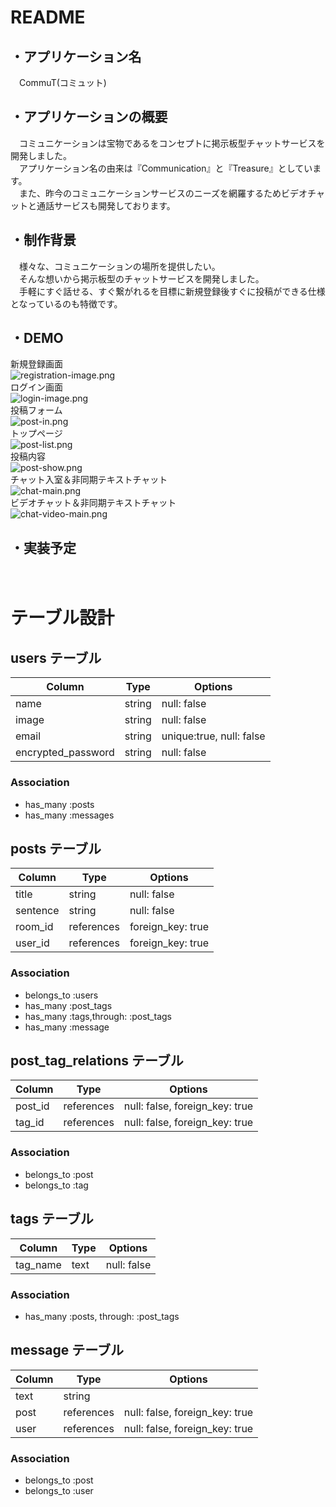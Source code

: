 # README
## ・アプリケーション名 <br>
　CommuT(コミュット)

## ・アプリケーションの概要<br>
　コミュニケーションは宝物であるをコンセプトに掲示板型チャットサービスを開発しました。<br>
　アプリケーション名の由来は『Communication』と『Treasure』としています。<br>
　また、昨今のコミュニケーションサービスのニーズを網羅するためビデオチャットと通話サービスも開発しております。
<br>
## ・制作背景<br>
　様々な、コミュニケーションの場所を提供したい。<br>
　そんな想いから掲示板型のチャットサービスを開発しました。<br>
　手軽にすぐ話せる、すぐ繋がれるを目標に新規登録後すぐに投稿ができる仕様となっているのも特徴です。<br>

## ・DEMO<br>
新規登録画面<br>
![registration-image.png](https://github.com/hagihara-eisuke02/CommuT-35544/blob/7c238bdeb6ed39c0020f623ad0a8a141574eee03/README-images/registration-image.png)<br>
 ログイン画面<br>
![login-image.png](https://github.com/hagihara-eisuke02/CommuT-35544/blob/26a36552a66f5b7261009a7f9c2cce397bb8707f/README-images/rogin-image.png)<br>
 投稿フォーム<br>
![post-in.png](https://github.com/hagihara-eisuke02/CommuT-35544/blob/d428b172fd192a0cb5fde9aa2a520a2ca7d6f876/README-images/post-in.png)<br>
 トップページ<br>
![post-list.png](https://github.com/hagihara-eisuke02/CommuT-35544/blob/d428b172fd192a0cb5fde9aa2a520a2ca7d6f876/README-images/post-list.png)<br>
 投稿内容<br>
![post-show.png](https://github.com/hagihara-eisuke02/CommuT-35544/blob/c68caa2dc8bb12e5a1fcf2e62ccd762384629307/README-images/post-show.png)<br>
 チャット入室＆非同期テキストチャット<br>
![chat-main.png](https://github.com/hagihara-eisuke02/CommuT-35544/blob/c68caa2dc8bb12e5a1fcf2e62ccd762384629307/README-images/chat-main.png)<br>
 ビデオチャット＆非同期テキストチャット<br>
![chat-video-main.png](https://github.com/hagihara-eisuke02/CommuT-35544/blob/c68caa2dc8bb12e5a1fcf2e62ccd762384629307/README-images/chat-video-main.png)<br>
 
 
 
## ・実装予定
　

# テーブル設計

## users テーブル

| Column             | Type   | Options                  |
| ------------------ | ------ | ------------------------ |
| name               | string | null: false              |
| image              | string | null: false              |
| email              | string | unique:true, null: false |
| encrypted_password | string | null: false              |

### Association

- has_many :posts
- has_many :messages



## posts テーブル

| Column      | Type       | Options           |
| ----------- | ---------- | ----------------- |
| title       | string     | null: false       |
| sentence    | string     | null: false       |
| room_id     | references | foreign_key: true |
| user_id     | references | foreign_key: true |

### Association

- belongs_to :users
- has_many   :post_tags
- has_many   :tags,through: :post_tags
- has_many   :message



## post_tag_relations テーブル

| Column  | Type       | Options                        |
| ------- | ---------- | ------------------------------ |
| post_id | references | null: false, foreign_key: true |
| tag_id  | references | null: false, foreign_key: true |

### Association

- belongs_to :post
- belongs_to :tag



## tags テーブル

| Column     | Type | Options     |
| ---------- | ---- | ----------- |
| tag_name   | text | null: false |

### Association

- has_many :posts, through: :post_tags



## message テーブル

| Column   | Type       | Options                        |
| -------- | ---------- | ------------------------------ |
| text     | string     |                                |
| post     | references | null: false, foreign_key: true |
| user     | references | null: false, foreign_key: true |

### Association

- belongs_to :post
- belongs_to :user
